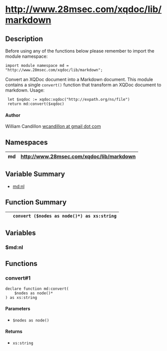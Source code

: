 # http://www.28msec.com/xqdoc/lib/markdown
## Description
Before using any of the functions below please remember to import the module namespace:

    import module namespace md = "http://www.28msec.com/xqdoc/lib/markdown";
 Convert an XQDoc document into a Markdown document.
 This module contains a single `convert()` function
 that transform an XQDoc document to markdown.
 Usage:
 
    
     let $xqdoc := xqdoc:xqdoc("http://expath.org/ns/file")
     return md:convert($xqdoc)
     

#### Author
William Candillon [wcandillon at gmail dot com](# "Title")
## Namespaces

| md | http://www.28msec.com/xqdoc/lib/markdown |
| ---------- | ---------- |

## Variable Summary

* [md:nl](#md:nl "Title")

## Function Summary

|  | `convert ($nodes as node()*) as xs:string` |
| ---------- | ---------- |

## Variables
### $md:nl

## Functions
### convert#1

    declare function md:convert(
        $nodes as node()*
    ) as xs:string

#### Parameters

* `$nodes as node()`

#### Returns

* `xs:string`



